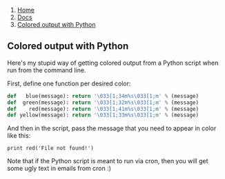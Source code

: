 <!-- -
Title: Colored output with Python
Description: How to get colored text output from Python
First Published: 2013-11-26
- -->

<ol class="breadcrumb" itemprop="breadcrumb">
	<li><a href="/">Home</a></li>
	<li><a href="/docs/">Docs</a></li>
	<li><a href="/docs/python-colored-output.html">Colored output with Python</a></li>
</ol>

Colored output with Python
--------------------------

Here's my stupid way of getting colored output from a Python script when 
run from the command line.

First, define one function per desired color:

```python
def   blue(message): return '\033[1;34m%s\033[1;m' % (message)
def  green(message): return '\033[1;32m%s\033[1;m' % (message)
def    red(message): return '\033[1;41m%s\033[1;m' % (message)
def yellow(message): return '\033[1;33m%s\033[1;m' % (message)
```

And then in the script, pass the message that you need to appear in 
color like this:

```
print red('File not found!')
```

Note that if the Python script is meant to run via cron, then you will 
get some ugly text in emails from cron :)
